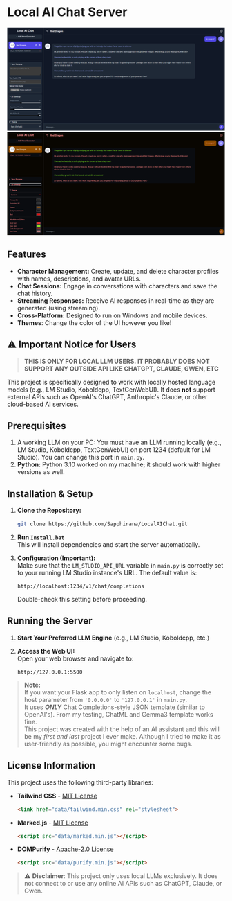 
# Local AI Chat Server

![example1](/data/examples/ui1.png)
![example1](/data/examples/caecea.png)

## Features

- **Character Management:** Create, update, and delete character profiles with names, descriptions, and avatar URLs.
- **Chat Sessions:** Engage in conversations with characters and save the chat history.
- **Streaming Responses:** Receive AI responses in real-time as they are generated (using streaming).
- **Cross-Platform:** Designed to run on Windows and mobile devices.
- **Themes**: Change the color of the UI however you like!

## ⚠️ Important Notice for Users

> **THIS IS ONLY FOR LOCAL LLM USERS. IT PROBABLY DOES NOT SUPPORT ANY OUTSIDE API LIKE CHATGPT, CLAUDE, GWEN, ETC**

This project is specifically designed to work with locally hosted language models (e.g., LM Studio, Koboldcpp, TextGenWebUI). It does **not** support external APIs such as OpenAI's ChatGPT, Anthropic's Claude, or other cloud-based AI services.

## Prerequisites

1. A working LLM on your PC: You must have an LLM running locally (e.g., LM Studio, Koboldcpp, TextGenWebUI) on port 1234 (default for LM Studio). You can change this port in `main.py`.
2. **Python:** Python 3.10 worked on my machine; it should work with higher versions as well.

## Installation & Setup

1. **Clone the Repository:**
   ```bash
   git clone https://github.com/Sapphirana/LocalAIChat.git
   ```

2. **Run `Install.bat`**  
   This will install dependencies and start the server automatically.

3. **Configuration (Important):**  
   Make sure that the `LM_STUDIO_API_URL` variable in `main.py` is correctly set to your running LM Studio instance's URL. The default value is:
   ```
   http://localhost:1234/v1/chat/completions
   ```
   Double-check this setting before proceeding.

## Running the Server

1. **Start Your Preferred LLM Engine** (e.g., LM Studio, Koboldcpp, etc.)

2. **Access the Web UI:**  
   Open your web browser and navigate to:  
   ```
   http://127.0.0.1:5500
   ```

> **Note:**  
> If you want your Flask app to only listen on `localhost`, change the host parameter from `'0.0.0.0'` to `'127.0.0.1'` in `main.py`.  
> It uses ***ONLY*** Chat Completions-style JSON template (similar to OpenAI's). From my testing, ChatML and Gemma3 template works fine.  
> This project was created with the help of an AI assistant and this will be my *first and last* project I ever make. Although I tried to make it as user-friendly as possible, you might encounter some bugs.

## License Information

This project uses the following third-party libraries:

- **Tailwind CSS** - [MIT License](https://github.com/tailwindlabs/tailwindcss/blob/master/LICENSE)
  ```html
  <link href="data/tailwind.min.css" rel="stylesheet">
  ```

- **Marked.js** - [MIT License](https://github.com/markedjs/marked/blob/master/LICENSE.md)
  ```html
  <script src="data/marked.min.js"></script>
  ```

- **DOMPurify** - [Apache-2.0 License](https://github.com/cure53/DOMPurify/blob/HEAD/LICENSE.txt)
  ```html
  <script src="data/purify.min.js"></script>
  ```

> ⚠️ **Disclaimer**: This project only uses local LLMs exclusively. It does not connect to or use any online AI APIs such as ChatGPT, Claude, or Gwen.
